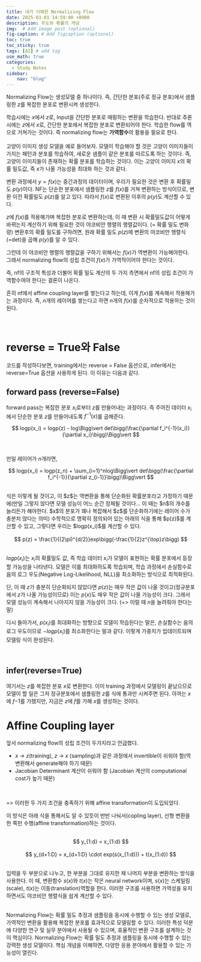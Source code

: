 ```yaml
---
title: 내가 이해한 Normalizing Flow
date: 2025-03-01 14:59:00 +0900
description: 우도와 확률의 개념
img:  # Add image post (optional)
fig-caption: # Add figcaption (optional)
toc: true
toc_sticky: true
tags: [AI] # add tag
use_math: true
categories:
  - Study Notes
sidebar:
    nav: "blog"
---
```



Normalizing Flow는 생성모델 중 하나이다. 즉, 간단한 분포(주로 정규 분포)에서 샘플링한 $z$를 복잡한 분포로 변환시켜 생성한다. <br/>

학습시에는 $x$에서 $z$로, Input을 간단한 분포로 매핑하는 변환을 학습한다. 반대로 추론시에는 $z$에서 $x$로, 간단한 분포에서 복잡한 분포로 변환되어야 한다. 학습한 flow를 역으로 거쳐가는 것이다. 즉 normalizing flow는 **가역함수**의 활용을 필요로 한다. 
<br/>
<br/>
고양이 이미지 생성 모델을 예로 들어보자. 모델이 학습해야 할 것은 고양이 이미지들이 가지는 패턴과 분포를 학습하여, 새로운 샘플이 같은 분포를 따르도록 하는 것이다. 즉, 고양이 이미지들이 존재하는 확률 분포를 학습하는 것이다. 이는 고양이 이미지 $x$의 확률 밀도값, 즉 $x$가 나올 가능성을 최대화 하는 것과 같다.
<br/>

변환 과정에서 $y = f(x)$는 중간과정의 데이터이며, 우리가 필요한 것은 변환 후 확률밀도 $p(y)$이다. NF는 단순한 분포에서 샘플링한 $z$를 $f(x)$를 거쳐 변환하는 방식이므로,  변환 이전 확률밀도 $p(z)$를 알고 있다. 따라서 $f(x)$로 변환된 이후의 $p(y)$도 계산할 수 있다.
<br/>

$z$에 $f(x)$를 적용해가며 복잡한 분포로 변환하는데, 이 때 변환 시 확률밀도값이 어떻게 바뀌는지 계산하기 위해 필요한 것이 야코비안 행렬의 행렬값이다. (= 확률 밀도 변화량)
변환후의 확률 밀도를 구하려면, 원래 확률 밀도 $p(z)$에 변환의 야코비안 행렬식(=det)을 곱해 $p(y)$를 알 수 있다.
<br/>

그런데 이 야코비안 행렬의 행렬값을 구하기 위해서는 $f(x)$가 역변환이 가능해야한다. 그래서 normalizing flow의 성립 조건이 $f(x)$가 가역적이어야 한다는 것이다.
<br/>

즉, nf의 구조적 특성과 더불어 확률 밀도 계산의 두 가지 측면에서 nf의 성립 조건이 가역함수여야 한다는 결론이 나온다.
<br/>

흔히 nf에서 affine coupling layer를 쌓는다고 하는데, 이게 $f(x)$를 계속해서 적용해가는 과정이다. 즉, $n$개의 레이어를 쌓는다고 하면 $n$개의 $f(x)$를 순차적으로 적용하는 것이 된다.
<br/>
<br/>
<br/>

# reverse = True와 False

코드를 작성하다보면, training에서는 reverse = False 옵션으로, infer에서는 reverse=True 옵션을 사용하게 된다. 이 이유는 다음과 같다.
<br/>

##  forward pass (reverse=False)

forward pass는 복잡한 분포 $x_i$로부터 $z$를 만들어내는 과정이다. 즉 주어진 데이터 $x_i$에서 단순한 분포 $z$를 만들어내도록 $f^{-1}(x)$를 곱해준다.
<br/>

$$
logp(x_i) = logp(z) - log\Bigg\vert det\bigg(\frac{\partial f_i^{-1}(x_i)}{\partial x_i}\bigg)\Bigg\vert
$$

<br/>

만일 레이어가 $n$개라면,
<br/>

$$
logp(x_i) = logp(z_n) + \sum_{i=1}^nlog\Bigg\vert det\bigg(\frac{\partial f_i^{-1}}{\partial z_{i-1}}\bigg)\Bigg\vert
$$

<br/>
식은 이렇게 될 것이고, 이 $z$는 역변환을 통해 단순화된 확률분포라고 가정하기 때문에(만일 그렇지 않다면 모델 성능이 어느 순간 정체될 것이다... 이 때는 $n$의 개수를 늘리든가 해야한다. $x$의 분포가 꽤나 복잡해서 $z$를 단순화하기에는 레이어 수가 충분치 않다는 의미) 수학적으로 명확히 정의되어 있는 아래의 식을 통해 $p(z)$를 계산할 수 있고, 그렇다면 우리는 $logp(x_i)$를 계산할 수 있다.
<br/>
<br/>

<div style="text-align: center;">
$$
p(z) = \frac{1}{(2\pi)^{d/2}}exp\bigg(-\frac{1}{2}z^{\top}z\bigg)
$$
</div>

<br/>

$logp(x_i)$는 $x_i$의 확률밀도 값, 즉 학습 데이터 $x_i$가 모델이 표현하는 확률 분포에서 등장할 가능성을 나타낸다. 모델은 이를 최대화하도록 학습되며, 학습 과정에서 손실함수로 음의 로그 우도(Negative Log-Likelihood, NLL)을 최소화하는 방식으로 최적화된다.
<br/>

단, 이 때 $z$가 충분히 단순화되지 않았다면 $p(z)$는 매우 작은 값이 나올 것이고(정규분포에서 $z$가 나올 가능성이므로) 이는 $p(x)$도 매우 작은 값이 나올 가능성이 크다. 그래서 모델 성능이 계속해서 나아지지 않을 가능성이 크다. (=> 이럴 때 $n$을 늘려줘야 한다는 말)
<br/>

다시 돌아가서, $p(x_i)$를 최대화하는 방향으로 모델이 학습된다는 말은, 손실함수는 음의 로그 우도이므로 $-logp(x_i)$를 최소화한다는 말과 같다. 이렇게 가중치가 업데이트되며 모델링 식이 완성된다.

<br/>

## infer(reverse=True)

여기서는 $z$를 복잡한 분포 $x$로 변환한다. 이미 training 과정에서 모델링이 끝났으므로 모델이 할 일은 그저 정규분포에서 샘플링한 $z$를 식에 통과만 시켜주면 된다. 아까는 $x$에 $f{-1}$를 가했지만, 지금은 $z$에 $f$를 가해 $x$를 생성하는 것이다.
<br/>

# Affine Coupling layer

앞서 normalizing flow의 성립 조건이 두가지라고 언급했다.
<br/>

- $x$ → $z$(training), $z$ → $x$ (sampling)과 같은 과정에서 invertible이 쉬워야 함(역변환해서 generate해야 하기 때문)
- Jacobian Determinant 계산이 쉬워야 함 (Jacobian 계산의 computational cost가 높기 때문)

<br/>

=> 이러한 두 가지 조건을 충족하기 위해 affine transformation이 도입되었다.
<br/>

이 방식은 아래 식을 통해서도 알 수 있듯이 반반 나눠서(copling layer), 선형 변환을 한 쪽만 수행(affine transformation)하는 것이다.

<br/>

<div style="text-align: center;">
$$
y_{1:d} = x_{1:d}
$$
</div>
<br/>
<div style="text-align: center;">
$$
y_{d+1:D} = x_{d+1:D} \cdot exp(s(x_{1:d})) + t(x_{1:d})
$$
</div>

<br/>

입력을 두 부분으로 나누고, 한 부분을 그대로 유지한 채 나머지 부분을 변환하는 방식을 사용한다. 이 때, 변환함수 $s(x)$와 $t(x)$는 작은 neural network이며, $s(x)$는 스케일링(scale), $t(x)$는 이동(translation)역할을 한다. 이러한 구조를 사용하면 가역성을 유지하면서도 야코비안 행렬식을 쉽게 계산할 수 있다.
<br/>
<br/>

Normalizing Flow는 확률 밀도 추정과 샘플링을 동시에 수행할 수 있는 생성 모델로, 가역적인 변환을 활용해 복잡한 분포를 효과적으로 모델링할 수 있다. 이러한 특성 덕분에 다양한 연구 및 실무 분야에서 사용될 수 있으며, 효율적인 변환 구조를 설계하는 것이 핵심이다. Normalizing Flow는 확률 밀도 추정과 샘플링을 동시에 수행할 수 있는 강력한 생성 모델이다. 핵심 개념을 이해하면, 다양한 응용 분야에서 활용할 수 있는 가능성이 열린다.
